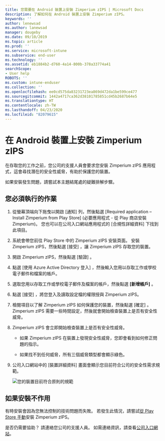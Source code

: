 ```yaml
---
title: 您需要在 Android 裝置上安裝 Zimperium zIPS | Microsoft Docs
description: 了解如何在 Android 裝置上安裝 Zimperium zIPS。
keywords: ''
author: lenewsad
ms.author: lanewsad
manager: dougeby
ms.date: 09/10/2019
ms.topic: article
ms.prod: ''
ms.service: microsoft-intune
ms.subservice: end-user
ms.technology: ''
ms.assetid: eb1884b2-d760-4a14-800b-378a33774a41
searchScope:
- User help
ROBOTS: ''
ms.custom: intune-enduser
ms.collection: ''
ms.openlocfilehash: ee0cd575da83231723ea869d472da1be599ce477
ms.sourcegitcommit: 1442a4717ca362d38101785851cd45b2687b64e5
ms.translationtype: HT
ms.contentlocale: zh-TW
ms.lasthandoff: 04/23/2020
ms.locfileid: "82079615"
---
```

# <a name="install-zimperium-zips-on-your-android-device"></a>在 Android 裝置上安裝 Zimperium zIPS

在存取您的工作之前，您公司的支援人員會要求您安裝 Zimperium zIPS 應用程式，這會尋找潛在的安全性威脅，有助於保護您的裝置。

如果安裝發生問題，請嘗試本主題結尾處的疑難排解步驟。

## <a name="what-you-need-to-do"></a>您必須執行的作業

1. 從螢幕頂端向下拖曳以開啟 [通知] 列，然後點選 [Required application – Install Zimperium from Play Store]  \(必要應用程式 - 從 Play 商店安裝 Zimperium)。 您也可以在公司入口網站應用程式的 [合規性詳細資料]  下找到此項目。

2. 系統會帶您前往 Play Store 中的 Zimperium zIPS 安裝頁面。 安裝 Zimperium zIPS，然後點選 [接受]  ，讓 Zimperium zIPS 存取您的裝置。

3. 開啟 Zimperium zIPS，然後點選 [驗證]  。

4. 點選 [使用 Azure Active Directory 登入]  ，然後輸入您用以存取工作或學校電子郵件和檔案的帳戶。

5. 選取您用以存取工作或學校電子郵件及檔案的帳戶，然後點選 **[新增帳戶]** 。

6. 點選 [接受]  ，將您登入及讀取設定檔的權限授與 Zimperium zIPS。

7. 檢閱項目以了解 Zimperium zIPS 如何保護您的裝置，然後點選 [確定]  。 Zimperium zIPS 需要一些時間設定，然後就會開始檢查裝置上是否有安全性威脅。

8. Zimperium zIPS 會立即開始檢查裝置上是否有安全性威脅。

   * 如果 Zimperium zIPS 在裝置上發現安全性威脅，您即會看到如何修正問題的指示。

   * 如果找不到任何威脅，所有三個威脅類型都會顯示綠色。

11. 公司入口網站中的 [裝置詳細資料]  畫面會顯示您目前符合公司的安全性需求規範。

    ![您的裝置目前符合原則的規範](./media/mtd-device-now-compliant-android.png)

## <a name="if-the-installation-doesnt-work"></a>如果安裝不作用

有時安裝會因為您無法控制的技術問題而失敗。 若發生此情況，請嘗試[從 Play Store 手動](https://play.google.com/store/apps/details?id=com.zimperium.zips)安裝 Zimperium zIPS。

是否仍需要協助？ 請連絡您公司的支援人員。 如需連絡資訊，請查看[公司入口網站](https://go.microsoft.com/fwlink/?linkid=2010980)。
